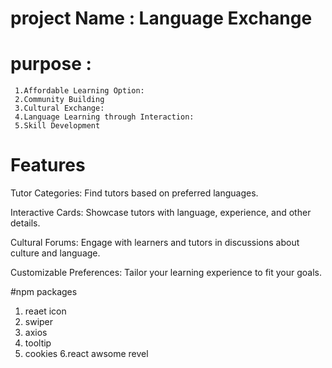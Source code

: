 

# project Name : Language Exchange 
 # purpose :
     1.Affordable Learning Option: 
     2.Community Building
     3.Cultural Exchange: 
     4.Language Learning through Interaction: 
     5.Skill Development


# Features

Tutor Categories: Find tutors based on preferred languages.

Interactive Cards: Showcase tutors with language, experience, and other details.

Cultural Forums: Engage with learners and tutors in discussions about culture and language.

Customizable Preferences: Tailor your learning experience to fit your goals.



 #npm packages 
 1. reaet icon
 2. swiper
 3. axios
 4. tooltip
 5. cookies 
 6.react awsome revel